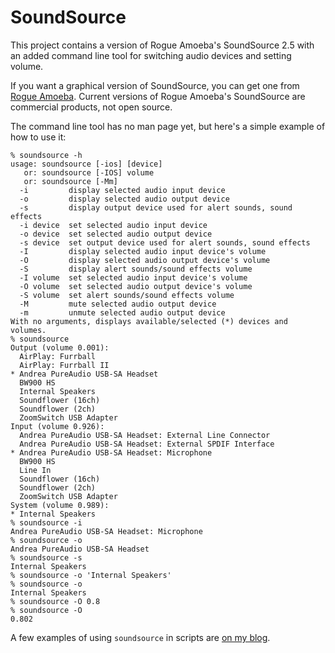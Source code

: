 SoundSource
===========

This project contains a version of Rogue Amoeba's SoundSource 2.5
with an added command line tool for switching audio devices
and setting volume.

If you want a graphical version of SoundSource, you can get one from
[Rogue Amoeba](https://rogueamoeba.com/soundsource/).  Current
versions of Rogue Amoeba's SoundSource are commercial products, not
open source.

The command line tool has no man page yet, but here's a simple
example of how to use it:

    % soundsource -h
    usage: soundsource [-ios] [device]
       or: soundsource [-IOS] volume
       or: soundsource [-Mm]
      -i         display selected audio input device
      -o         display selected audio output device
      -s         display output device used for alert sounds, sound effects
      -i device  set selected audio input device
      -o device  set selected audio output device
      -s device  set output device used for alert sounds, sound effects
      -I         display selected audio input device's volume
      -O         display selected audio output device's volume
      -S         display alert sounds/sound effects volume
      -I volume  set selected audio input device's volume
      -O volume  set selected audio output device's volume
      -S volume  set alert sounds/sound effects volume
      -M         mute selected audio output device
      -m         unmute selected audio output device
    With no arguments, displays available/selected (*) devices and volumes.
    % soundsource
    Output (volume 0.001):
      AirPlay: Furrball
      AirPlay: Furrball II
    * Andrea PureAudio USB-SA Headset
      BW900 HS
      Internal Speakers
      Soundflower (16ch)
      Soundflower (2ch)
      ZoomSwitch USB Adapter
    Input (volume 0.926):
      Andrea PureAudio USB-SA Headset: External Line Connector
      Andrea PureAudio USB-SA Headset: External SPDIF Interface
    * Andrea PureAudio USB-SA Headset: Microphone
      BW900 HS
      Line In
      Soundflower (16ch)
      Soundflower (2ch)
      ZoomSwitch USB Adapter
    System (volume 0.989):
    * Internal Speakers
    % soundsource -i
    Andrea PureAudio USB-SA Headset: Microphone
    % soundsource -o
    Andrea PureAudio USB-SA Headset
    % soundsource -s
    Internal Speakers
    % soundsource -o 'Internal Speakers'
    % soundsource -o
    Internal Speakers
    % soundsource -O 0.8
    % soundsource -O    
    0.802

A few examples of using `soundsource` in scripts are
[on my blog](https://njr.sabi.net/2014/06/21/soundsource-a-few-examples/).
